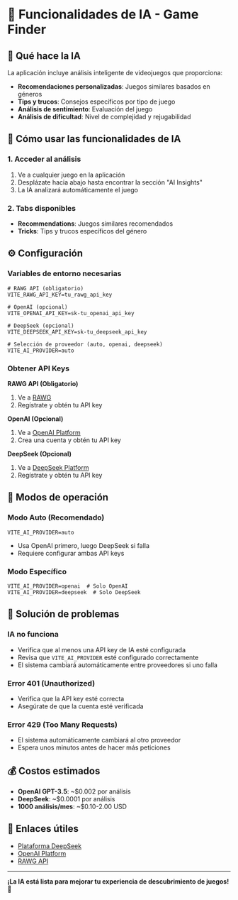 # 🤖 Funcionalidades de IA - Game Finder

## 🎯 **Qué hace la IA**

La aplicación incluye análisis inteligente de videojuegos que proporciona:

- **Recomendaciones personalizadas**: Juegos similares basados en géneros
- **Tips y trucos**: Consejos específicos por tipo de juego
- **Análisis de sentimiento**: Evaluación del juego
- **Análisis de dificultad**: Nivel de complejidad y rejugabilidad

## 🚀 **Cómo usar las funcionalidades de IA**

### **1. Acceder al análisis**
1. Ve a cualquier juego en la aplicación
2. Desplázate hacia abajo hasta encontrar la sección "AI Insights"
3. La IA analizará automáticamente el juego

### **2. Tabs disponibles**
- **Recommendations**: Juegos similares recomendados
- **Tricks**: Tips y trucos específicos del género

## ⚙️ **Configuración**

### **Variables de entorno necesarias**
```env
# RAWG API (obligatorio)
VITE_RAWG_API_KEY=tu_rawg_api_key

# OpenAI (opcional)
VITE_OPENAI_API_KEY=sk-tu_openai_api_key

# DeepSeek (opcional)
VITE_DEEPSEEK_API_KEY=sk-tu_deepseek_api_key

# Selección de proveedor (auto, openai, deepseek)
VITE_AI_PROVIDER=auto
```

### **Obtener API Keys**

**RAWG API (Obligatorio)**
1. Ve a [RAWG](https://rawg.io/apidocs)
2. Regístrate y obtén tu API key

**OpenAI (Opcional)**
1. Ve a [OpenAI Platform](https://platform.openai.com/)
2. Crea una cuenta y obtén tu API key

**DeepSeek (Opcional)**
1. Ve a [DeepSeek Platform](https://platform.deepseek.com/)
2. Regístrate y obtén tu API key

## 🔧 **Modos de operación**

### **Modo Auto (Recomendado)**
```env
VITE_AI_PROVIDER=auto
```
- Usa OpenAI primero, luego DeepSeek si falla
- Requiere configurar ambas API keys

### **Modo Específico**
```env
VITE_AI_PROVIDER=openai  # Solo OpenAI
VITE_AI_PROVIDER=deepseek  # Solo DeepSeek
```

## 🚨 **Solución de problemas**

### **IA no funciona**
- Verifica que al menos una API key de IA esté configurada
- Revisa que `VITE_AI_PROVIDER` esté configurado correctamente
- El sistema cambiará automáticamente entre proveedores si uno falla

### **Error 401 (Unauthorized)**
- Verifica que la API key esté correcta
- Asegúrate de que la cuenta esté verificada

### **Error 429 (Too Many Requests)**
- El sistema automáticamente cambiará al otro proveedor
- Espera unos minutos antes de hacer más peticiones

## 💰 **Costos estimados**

- **OpenAI GPT-3.5**: ~$0.002 por análisis
- **DeepSeek**: ~$0.0001 por análisis
- **1000 análisis/mes**: ~$0.10-2.00 USD

## 🔗 **Enlaces útiles**

- [Plataforma DeepSeek](https://platform.deepseek.com/)
- [OpenAI Platform](https://platform.openai.com/)
- [RAWG API](https://rawg.io/apidocs)

---

**¡La IA está lista para mejorar tu experiencia de descubrimiento de juegos!** 🚀 